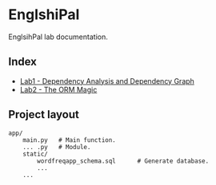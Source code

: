 # EnglshiPal

EnglsihPal  lab documentation.

## Index

* [Lab1 - Dependency Analysis and Dependency Graph](/lab1)
* [Lab2 - The ORM Magic](/lab2)

## Project layout

    app/
        main.py   # Main function.
        ... .py   # Module.
        static/
        	wordfreqapp_schema.sql		# Generate database.
        	...
    	...

